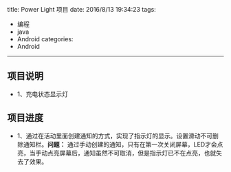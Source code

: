title: Power Light 项目
date: 2016/8/13 19:34:23
tags:
- 编程
- java
- Android
categories:
- Android
---

## 项目说明
- 1、充电状态显示灯

## 项目进度
- 1、通过在活动里面创建通知的方式，实现了指示灯的显示。设置滑动不可删除通知栏。**问题：** 通过手动创建的通知，只有在第一次关闭屏幕，LED才会点亮，当手动点亮屏幕后，通知虽然不可取消，但是指示灯已不在点亮，也就失去了效果。

